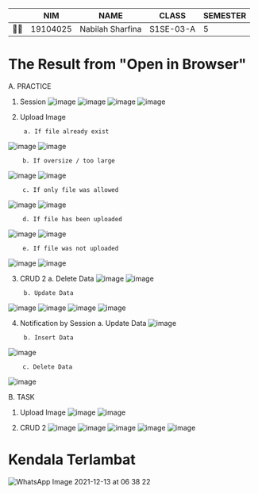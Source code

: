 |     | NIM      | NAME             | CLASS     | SEMESTER |
| --- | -------- | ---------------- | --------- | -------- |
| 👩‍🎓  | 19104025 | Nabilah Sharfina | S1SE-03-A | 5        |

# The Result from "Open in Browser"

A. PRACTICE

1. Session
![image](https://user-images.githubusercontent.com/58089002/147488679-89d1bea0-0ea2-45eb-8088-8a767b5c4542.png)
![image](https://user-images.githubusercontent.com/58089002/147488690-30e21aa9-d46a-4bff-80ad-a37ae418af39.png)
![image](https://user-images.githubusercontent.com/58089002/147489048-4b851038-a14d-4948-9cc7-f72b332c0768.png)
![image](https://user-images.githubusercontent.com/58089002/147489062-1c037926-a703-43bd-812d-7ceb62ae9dbb.png)

2. Upload Image
        
        a. If file already exist
![image](https://user-images.githubusercontent.com/58089002/147392225-f213da25-50a7-4156-9e88-5d496a7c8bec.png)
![image](https://user-images.githubusercontent.com/58089002/147392227-2647d7cb-c779-4cb3-a88a-bbcfab44a6b0.png)

        b. If oversize / too large
![image](https://user-images.githubusercontent.com/58089002/147389321-ca1dbad2-2b6a-4773-af11-48922a306212.png)
![image](https://user-images.githubusercontent.com/58089002/147389337-7977f85a-f7a6-4a7d-bc93-98c1840077e5.png)

        c. If only file was allowed
![image](https://user-images.githubusercontent.com/58089002/147391604-9ade9630-36f9-43a3-9bee-0cae266d099c.png)
![image](https://user-images.githubusercontent.com/58089002/147391607-4be6981e-0b5c-4e5f-8709-1b199de764dd.png)

        d. If file has been uploaded
![image](https://user-images.githubusercontent.com/58089002/147391980-386c4962-56fc-45fd-bdca-6bbbd90dcb9c.png)
![image](https://user-images.githubusercontent.com/58089002/147392001-3441c6de-1790-49b4-aba1-2c7e0fbddcdc.png)

        e. If file was not uploaded
![image](https://user-images.githubusercontent.com/58089002/147389182-ba3ce717-336c-4abd-a803-44cf1870835a.png)
![image](https://user-images.githubusercontent.com/58089002/147389256-cda65332-639e-4728-9811-e8115a52d01e.png)

3. CRUD 2
        a. Delete Data
![image](https://user-images.githubusercontent.com/58089002/147393817-a54814e1-b1fb-43a9-8ade-6599f76f72a1.png)
![image](https://user-images.githubusercontent.com/58089002/147393950-eb1d6328-652b-4334-902f-68adc40988cd.png)

        b. Update Data
![image](https://user-images.githubusercontent.com/58089002/147405204-f43f0776-5b4d-4845-aced-5af5d8883ffe.png)
![image](https://user-images.githubusercontent.com/58089002/147405129-f0a4d903-0caa-4dcf-a782-ede5f59346c8.png)
![image](https://user-images.githubusercontent.com/58089002/147405251-656201d6-da1c-4eb4-adb8-43d734d87d05.png)
![image](https://user-images.githubusercontent.com/58089002/147405679-b000066e-c975-463f-8693-d798cd17287a.png)


4. Notification by Session
        a. Update Data
![image](https://user-images.githubusercontent.com/58089002/147486334-12764ce0-823f-4ff9-859f-e702a8c54d51.png)

        b. Insert Data
![image](https://user-images.githubusercontent.com/58089002/147487652-234b6e32-8bbf-4443-a3ee-e07ddf9b11ed.png)

        c. Delete Data
![image](https://user-images.githubusercontent.com/58089002/147487662-189d3a4e-68c2-4455-a3e8-f92c59229925.png)

B. TASK

1. Upload Image
![image](https://user-images.githubusercontent.com/58089002/147584232-06d4bd60-8fbf-4ac7-8de8-d9c82a2a40ef.png)
![image](https://user-images.githubusercontent.com/58089002/147584347-e731f1ae-d8a7-4427-9f5d-0959eeb760d5.png)

2. CRUD 2
![image](https://user-images.githubusercontent.com/58089002/147584502-e6b25336-14e5-4802-b7ac-6399afbc99ed.png)
![image](https://user-images.githubusercontent.com/58089002/147586230-799005bf-5b30-444d-af67-d38960549d08.png)
![image](https://user-images.githubusercontent.com/58089002/147586259-0429eae4-2096-43bb-b189-add06f4a2f99.png)
![image](https://user-images.githubusercontent.com/58089002/147586715-2cc8c3ed-7ae1-46b7-8e8a-8011a8be0cf2.png)
![image](https://user-images.githubusercontent.com/58089002/147586742-e81ce963-8c9e-493e-807b-bf0d88be8f4b.png)

# Kendala Terlambat
![WhatsApp Image 2021-12-13 at 06 38 22](https://user-images.githubusercontent.com/58089002/146683423-f76421d5-8efa-4bec-baef-8037ee1e5ab3.jpeg)